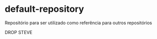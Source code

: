 # default-repository
Repositório para ser utilizado como referência para outros repositórios

DROP STEVE
